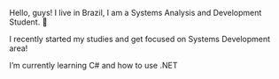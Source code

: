 Hello, guys! I live in Brazil, I am a Systems Analysis and Development Student. 👋

 I recently started my studies and get focused on Systems Development area!

 I’m currently learning C# and how to use .NET
